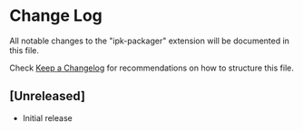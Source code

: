 # Change Log

All notable changes to the "ipk-packager" extension will be documented in this file.

Check [Keep a Changelog](http://keepachangelog.com/) for recommendations on how to structure this file.

## [Unreleased]

- Initial release